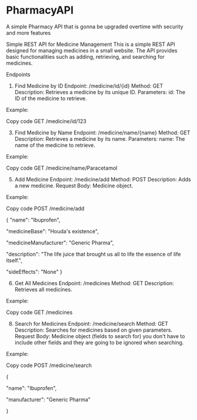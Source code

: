 # PharmacyAPI
A simple Pharmacy API that is gonna be upgraded overtime with security and more features

Simple REST API for Medicine Management
This is a simple REST API designed for managing medicines in a small website. The API provides basic functionalities such as adding, retrieving, and searching for medicines.

Endpoints

1. Find Medicine by ID
Endpoint: /medicine/id/{id}
Method: GET
Description: Retrieves a medicine by its unique ID.
Parameters:
id: The ID of the medicine to retrieve.

Example:

Copy code
GET /medicine/id/123



3. Find Medicine by Name
Endpoint: /medicine/name/{name}
Method: GET
Description: Retrieves a medicine by its name.
Parameters:
name: The name of the medicine to retrieve.

Example:

Copy code
GET /medicine/name/Paracetamol



5. Add Medicine
Endpoint: /medicine/add
Method: POST
Description: Adds a new medicine.
Request Body: Medicine object.

Example:

Copy code
POST /medicine/add

{
  "name": "Ibuprofen",
  
  "medicineBase": "Houda's existence",
  
  "medicineManufacturer": "Generic Pharma",  
  
  "description": "The life juice that brought us all to life the essence of life itself.",
  
  "sideEffects": "None"
}




6. Get All Medicines
Endpoint: /medicines
Method: GET
Description: Retrieves all medicines.

Example:

Copy code
GET /medicines



8. Search for Medicines
Endpoint: /medicine/search
Method: GET
Description: Searches for medicines based on given parameters.
Request Body: Medicine object (fields to search for) you don't have to include other fields and they are going to be ignored when searching.

Example:

Copy code
POST /medicine/search

{

  "name": "Ibuprofen",
  
  "manufacturer": "Generic Pharma"
  
}
